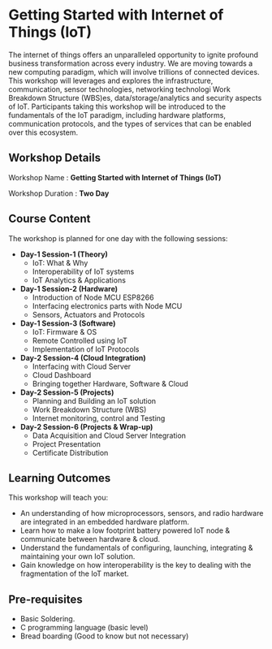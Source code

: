 # Getting Started with Internet of Things (IoT)
The internet of things offers an unparalleled opportunity to ignite profound business transformation across every
industry. We are moving towards a new computing paradigm, which will involve trillions of connected
devices. This workshop will leverages and explores the infrastructure, communication, sensor
technologies, networking technologi Work Breakdown Structure (WBS)es, data/storage/analytics and security aspects of IoT. Participants
taking this workshop will be introduced to the fundamentals of the IoT paradigm, including hardware
platforms, communication protocols, and the types of services that can be enabled over this ecosystem.
## Workshop Details
Workshop Name      : **Getting Started with Internet of Things (IoT)**

Workshop Duration  : **Two Day**
## Course Content
The workshop is planned for one day with the following sessions:
+ **Day-1 Session-1 (Theory)**
  + IoT: What & Why
  + Interoperability of IoT systems
  + IoT Analytics & Applications
+ **Day-1 Session-2 (Hardware)**
  + Introduction of Node MCU ESP8266
  + Interfacing electronics parts with Node MCU
  + Sensors, Actuators and Protocols
+ **Day-1 Session-3 (Software)**
  + IoT: Firmware & OS
  + Remote Controlled using IoT
  + Implementation of IoT Protocols
+ **Day-2 Session-4 (Cloud Integration)**
  + Interfacing with Cloud Server
  + Cloud Dashboard
  + Bringing together Hardware, Software & Cloud
+ **Day-2 Session-5 (Projects)**
  + Planning and Building an IoT solution
  + Work Breakdown Structure (WBS)
  + Internet monitoring, control and Testing
+ **Day-2 Session-6 (Projects & Wrap-up)**
  + Data Acquisition and Cloud Server Integration
  + Project Presentation
  + Certificate Distribution
## Learning Outcomes
This workshop will teach you:
+ An understanding of how microprocessors, sensors, and radio hardware are integrated in an embedded
hardware platform.
+ Learn how to make a low footprint battery powered IoT node & communicate between hardware & cloud.
+ Understand the fundamentals of configuring, launching, integrating & maintaining your own IoT solution.
+ Gain knowledge on how interoperability is the key to dealing with the fragmentation of the IoT market.
## Pre-requisites
+ Basic Soldering.
+ C programming language (basic level)
+ Bread boarding (Good to know but not necessary)

